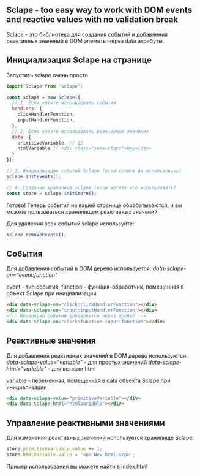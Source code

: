## Sclape - too easy way to work with DOM events and reactive values with no validation break

Sclape - это библиотека для создания событий и добавления реактивных значений
в DOM элеметы через data атрибуты.

## Инициализация Sclape на странице

Запустить sclape очень просто

```js
import Sclape from 'sclape';

const sclape = new Sclape({
  // 1. Если хотите использовать события
  handlers: {
    clickHandlerFunction,
    inputHandlerFunction,
  },
  // 2. Если хотите использовать реактивные значения
  data: {
    primitiveVariable, // 12
    htmlVariable // <div class="some-class">Hey</div>
  }
});

// 3. Инициализация событий Sclape (если хотите их использовать)
sclape.initEvents();

// 4. Создание хранилища sclape (если хотите его использовать)
const store = sclape.initStore();
```
Готово!
Теперь события на вашей странице обрабатываются, и вы можете пользоваться хранилищем реактивных значений

Для удаления всех событий sclape используйте:
```js
sclape.removeEvents();
```

## События

Для добавления событий в DOM дерево используется:
*data-sclape-on="event:function"*

event - тип события, function - функция-обработчик, помещенная в объект Sclape при инициализации

```html
<div data-sclape-on="click:clickHandlerFunction"></div>
<div data-sclape-on="input:inputHandlerFunction"></div>
<!-- Несколько событий добавляются через пробел -->
<div data-sclape-on="click:function input:function"></div> 
```

## Реактивные значения

Для добавления реактивных значений в DOM дерево используются:
*data-sclape-value="variable"* - для простых значений
*data-sclape-html="variable"* - для вставки html

variable - переменная, помещенная в data объекта Sclape при инициализации

```html
<div data-sclape-value="primitiveVariable"></div>
<div data-sclape-html="htmlVariable"></div>
```

## Управление реактивными значениями

Для изменения реактивных значений используется хранилище Sclape:

```js
store.primitiveVariable.value += 1;
store.htmlVariable.value = '<p> New html </p>';
```

Пример использования вы можете найти в index.html
